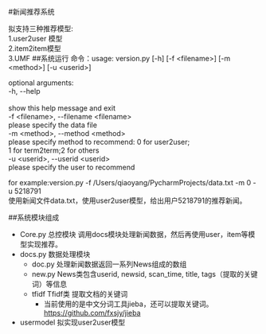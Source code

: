 
#新闻推荐系统

拟支持三种推荐模型:<br>
1.user2user 模型<br>
2.item2item模型<br>
3.UMF
##系统运行
  命令：usage: version.py [-h] [-f \<filename>] [-m \<method>] [-u \<userid>] <br>



optional arguments:<br>
  -h, --help        <br>    
        show this help message and exit <br>
  -f \<filename\>, --filename \<filename\>  <br>
        please specify the data file     <br>
  -m \<method>, --method \<method\> <br>
        please specify method to recommend: 0 for user2user;<br>
        1 for term2term;2 for others  <br>
  -u \<userid>, --userid \<userid\>  <br>
        please specify the user to recommend <br>

for example:version.py -f /Users/qiaoyang/PycharmProjects/data.txt -m 0 -u 5218791 <br>
使用新闻文件data.txt，使用user2user模型，给出用户5218791的推荐新闻。<br>

##系统模块组成 <br>
  * Core.py 总控模块 调用docs模块处理新闻数据，然后再使用user，item等模型实现推荐。
  * docs.py 数据处理模块
    * doc.py  处理新闻数据返回一系列News组成的数组
    * new.py  News类包含userid, newsid, scan_time, title, tags（提取的关键词）等信息
    * tfidf Tfidf类 提取文档的关键词  
      * 当前使用的是中文分词工具jieba，还可以提取关键词。 https://github.com/fxsjy/jieba
  * usermodel 拟实现user2user模型
